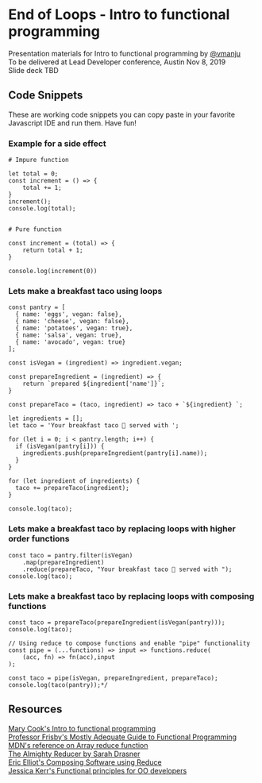 # End of Loops - Intro to functional programming
Presentation materials for Intro to functional programming by [@vmanju](https://twitter.com/vmanju) <br>
To be delivered at Lead Developer conference, Austin Nov 8, 2019 <br>
Slide deck TBD <br>

## Code Snippets
These are working code snippets you can copy paste in your favorite Javascript IDE and run them. Have fun!

### Example for a side effect

```
# Impure function

let total = 0;
const increment = () => {
    total += 1;
}
increment();
console.log(total);


# Pure function

const increment = (total) => {
    return total + 1;
}

console.log(increment(0))
```

### Lets make a breakfast taco using loops
```
const pantry = [
  { name: 'eggs', vegan: false},
  { name: 'cheese', vegan: false},
  { name: 'potatoes', vegan: true},
  { name: 'salsa', vegan: true},
  { name: 'avocado', vegan: true}
];

const isVegan = (ingredient) => ingredient.vegan;

const prepareIngredient = (ingredient) => {
    return `prepared ${ingredient['name']}`;
}

const prepareTaco = (taco, ingredient) => taco + `${ingredient} `;

let ingredients = [];
let taco = 'Your breakfast taco 🌮 served with ';

for (let i = 0; i < pantry.length; i++) {
  if (isVegan(pantry[i])) {
    ingredients.push(prepareIngredient(pantry[i].name));
  }
}

for (let ingredient of ingredients) {
  taco += prepareTaco(ingredient);
}

console.log(taco);

```
### Lets make a breakfast taco by replacing loops with higher order functions

```
const taco = pantry.filter(isVegan)
    .map(prepareIngredient)
    .reduce(prepareTaco, "Your breakfast taco 🌮 served with ");
console.log(taco);
```

### Lets make a breakfast taco by replacing loops with composing functions

```
const taco = prepareTaco(prepareIngredient(isVegan(pantry)));
console.log(taco);

// Using reduce to compose functions and enable "pipe" functionality
const pipe = (...functions) => input => functions.reduce(
    (acc, fn) => fn(acc),input
);

const taco = pipe(isVegan, prepareIngredient, prepareTaco);
console.log(taco(pantry));*/
```

## Resources

[Mary Cook's Intro to functional programming](https://maryrosecook.com/blog/post/a-practical-introduction-to-functional-programming)<br>
[Professor Frisby's Mostly Adequate Guide to Functional Programming](https://mostly-adequate.gitbooks.io/)<br>
[MDN's reference on Array reduce function](https://developer.mozilla.org/en-US/docs/Web/JavaScript/Reference/Global_Objects/Array/reduce)<br>
[The Almighty Reducer by Sarah Drasner](https://css-tricks.com/understanding-the-almighty-reducer/)<br>
[Eric Elliot's Composing Software using Reduce](https://medium.com/javascript-scene/reduce-composing-software-fe22f0c39a1d)<br>
[Jessica Kerr's Functional principles for OO developers](https://www.infoq.com/presentations/fp-principles-oop/)<br>

